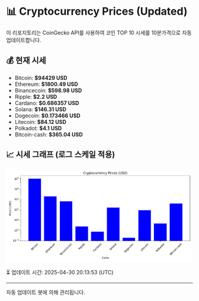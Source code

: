 
# 📊 Cryptocurrency Prices (Updated)

이 리포지토리는 CoinGecko API를 사용하여 코인 TOP 10 시세를 10분가격으로 자동 업데이트합니다.

## 💰 현재 시세
- Bitcoin: **$94429 USD**
- Ethereum: **$1800.49 USD**
- Binancecoin: **$598.98 USD**
- Ripple: **$2.2 USD**
- Cardano: **$0.686357 USD**
- Solana: **$146.31 USD**
- Dogecoin: **$0.173466 USD**
- Litecoin: **$84.12 USD**
- Polkadot: **$4.1 USD**
- Bitcoin-cash: **$365.04 USD**

## 📈 시세 그래프 (로그 스케일 적용)
![Crypto Prices](crypto_prices.png)

⏳ 업데이트 시간: 2025-04-30 20:13:53 (UTC)

---
자동 업데이트 봇에 의해 관리됩니다.
